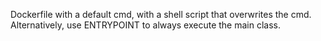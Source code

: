 Dockerfile with a default cmd, with a shell script that overwrites the cmd.
Alternatively, use ENTRYPOINT to always execute the main class.